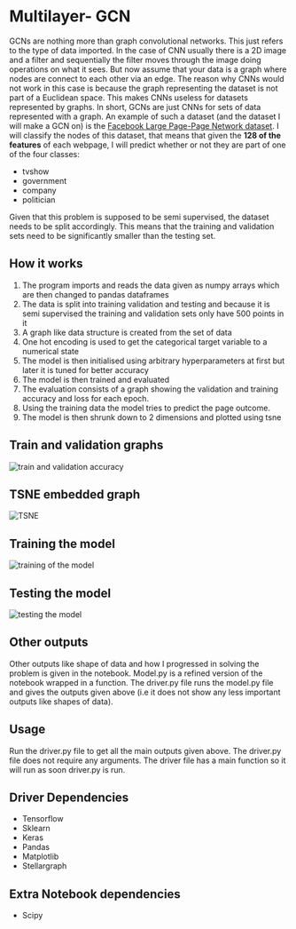 # Multilayer- GCN
GCNs are nothing more than graph convolutional networks. This just refers to the type of data imported. In the case of CNN usually there is a 2D image and a filter
and sequentially the filter moves through the image doing operations on what it sees. But now assume that your data is a graph where nodes are connect to each other
via an edge. The reason why CNNs would not work in this case is because the graph representing the dataset is not part of a Euclidean space. This makes CNNs useless
for datasets represented by graphs. In short, GCNs are just CNNs for sets of data represented with a graph. An example of such a dataset (and the dataset I will
make a GCN on) is the [Facebook Large Page-Page Network dataset](https://snap.stanford.edu/data/facebook-large-page-page-network.html). I will classify the nodes of
this dataset, that means that given the **128 of the features** of each webpage, I will predict whether or not they are part of one of the four classes:
* tvshow
* government 
* company 
* politician

Given that this problem is supposed to be semi supervised, the dataset needs to be split accordingly. This means that the training and validation sets need to be
significantly smaller than the testing set.


## How it works
1. The program imports and reads the data given as numpy arrays which are then changed to pandas dataframes
2. The data is split into training validation and testing and because it is semi supervised the training and validation sets only have 500 points in it
3. A graph like data structure is created from the set of data
4. One hot encoding is used to get the categorical target variable to a numerical state
5. The model is then initialised using arbitrary hyperparameters at first but later it is tuned for better accuracy
6. The model is then trained and evaluated
7. The evaluation consists of a graph showing the validation and training accuracy and loss for each epoch.
8. Using the training data the model tries to predict the page outcome. 
9. The model is then shrunk down to 2 dimensions and plotted using tsne

## Train and validation graphs
![train and validation accuracy](https://raw.githubusercontent.com/Pentaflouride/PatternFlow/topic-recognition/recognition/45249435/train_val%20accuracy.png)

## TSNE embedded graph
![TSNE](https://raw.githubusercontent.com/Pentaflouride/PatternFlow/topic-recognition/recognition/45249435/tsne.png)

## Training the model
![training of the model](https://raw.githubusercontent.com/Pentaflouride/PatternFlow/topic-recognition/recognition/45249435/Training_stage.png)

## Testing the model
![testing the model](https://raw.githubusercontent.com/Pentaflouride/PatternFlow/topic-recognition/recognition/45249435/testing%20model.png)

## Other outputs
Other outputs like shape of data and how I progressed in solving the problem is given in the notebook. Model.py is a refined version of the notebook wrapped in a
function. The driver.py file runs the model.py file and gives the outputs given above (i.e it does not show any less important outputs like shapes of data). 

## Usage
Run the driver.py file to get all the main outputs given above. The driver.py file does not require any arguments. The driver file has a main function so it will
run as soon driver.py is run. 

## Driver Dependencies
* Tensorflow
* Sklearn
* Keras
* Pandas
* Matplotlib
* Stellargraph

## Extra Notebook dependencies
* Scipy

